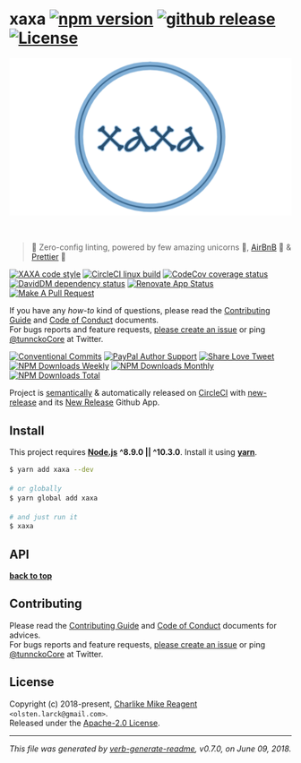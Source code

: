 # xaxa [![npm version][npmv-img]][npmv-url] [![github release][ghrelease-img]][ghrelease-url] [![License][license-img]][license-url]

<p align="center">
  <a href="https://github.com/olstenlarck/xaxa">
    <img src="./logo.png">
  </a>
</p>
<br>

> :star2:  Zero-config linting, powered by few amazing unicorns  :unicorn:, [AirBnB](https://github.com/airbnb/javascript) :revolving_hearts: & [Prettier](https://prettier.io/) :tada:

[![XAXA code style][codestyle-img]][codestyle-url]
[![CircleCI linux build][linuxbuild-img]][linuxbuild-url] 
[![CodeCov coverage status][codecoverage-img]][codecoverage-url] 
[![DavidDM dependency status][dependencies-img]][dependencies-url] 
[![Renovate App Status][renovateapp-img]][renovateapp-url] 
[![Make A Pull Request][prs-welcome-img]][prs-welcome-url] 

If you have any _how-to_ kind of questions, please read the [Contributing Guide](./CONTRIBUTING.md) and [Code of Conduct](./CODE_OF_CONDUCT.md) documents.  
For bugs reports and feature requests, [please create an issue][open-issue-url] or ping [@tunnckoCore](https://twitter.com/tunnckoCore) at Twitter.

[![Conventional Commits][ccommits-img]][ccommits-url]
[![PayPal Author Support][paypal-donate-img]][paypal-donate-url] 
[![Share Love Tweet][share-love-img]][share-love-url] 
[![NPM Downloads Weekly][downloads-weekly-img]][npmv-url] 
[![NPM Downloads Monthly][downloads-monthly-img]][npmv-url] 
[![NPM Downloads Total][downloads-total-img]][npmv-url] 

Project is [semantically](https://semver.org) & automatically released on [CircleCI][codecoverage-url] with [new-release][] and its [New Release](https://github.com/apps/new-release) Github App.

## Install

This project requires [**Node.js**][nodeversion-url] **^8.9.0 || ^10.3.0**. Install it using [**yarn**](https://yarnpkg.com).

```bash
$ yarn add xaxa --dev

# or globally
$ yarn global add xaxa

# and just run it
$ xaxa
```

## API

**[back to top](#thetop)**

## Contributing
Please read the [Contributing Guide](./CONTRIBUTING.md) and [Code of Conduct](./CODE_OF_CONDUCT.md) documents for advices.  
For bugs reports and feature requests, [please create an issue][open-issue-url] or ping [@tunnckoCore](https://twitter.com/tunnckoCore) at Twitter.

## License
Copyright (c) 2018-present, [Charlike Mike Reagent][author-link] `<olsten.larck@gmail.com>`.  
Released under the [Apache-2.0 License][license-url].

***

_This file was generated by [verb-generate-readme](https://github.com/verbose/verb-generate-readme), v0.7.0, on June 09, 2018._  

<!-- Heading badges -->
[npmv-url]: https://www.npmjs.com/package/xaxa
[npmv-img]: https://img.shields.io/npm/v/xaxa.svg?label=npm%20version

[ghrelease-url]: https://github.com/olstenlarck/xaxa/releases/latest
[ghrelease-img]: https://img.shields.io/github/release/olstenlarck/xaxa.svg?label=github%20release

[license-url]: https://github.com/olstenlarck/xaxa/blob/master/LICENSE
[license-img]: https://img.shields.io/badge/license-Apache%202.0-blue.svg

<!-- Front line badges -->

[codestyle-url]: https://github.com/olstenlarck/xaxa
[codestyle-img]: https://img.shields.io/badge/code_style-xaxa-brightgreen.svg

[linuxbuild-url]: https://circleci.com/gh/olstenlarck/xaxa/tree/master
[linuxbuild-img]: https://img.shields.io/circleci/project/github/olstenlarck/xaxa/master.svg

[codecoverage-url]: https://codecov.io/gh/olstenlarck/xaxa
[codecoverage-img]: https://img.shields.io/codecov/c/github/olstenlarck/xaxa/master.svg

[dependencies-url]: https://david-dm.org/olstenlarck/xaxa
[dependencies-img]: https://img.shields.io/david/olstenlarck/xaxa.svg

[ccommits-url]: https://conventionalcommits.org/
[ccommits-img]: https://img.shields.io/badge/conventional_commits-1.0.0-yellow.svg

[new-release-url]: https://github.com/tunnckoCore/new-release
[new-release-img]: https://img.shields.io/badge/semantically-released-05C5FF.svg

[downloads-weekly-img]: https://img.shields.io/npm/dw/xaxa.svg
[downloads-monthly-img]: https://img.shields.io/npm/dm/xaxa.svg
[downloads-total-img]: https://img.shields.io/npm/dt/xaxa.svg

[nodeversion-url]: https://nodejs.org/en/download
[nodeversion-img]: https://img.shields.io/node/v/xaxa.svg

[renovateapp-url]: https://renovatebot.com
[renovateapp-img]: https://img.shields.io/badge/renovate-enabled-brightgreen.svg

[prs-welcome-img]: https://img.shields.io/badge/PRs-welcome-brightgreen.svg
[prs-welcome-url]: http://makeapullrequest.com

[paypal-donate-url]: https://paypal.me/tunnckoCore/10
[paypal-donate-img]: https://img.shields.io/badge/$-support-f47721.svg

[share-love-url]: https://twitter.com/intent/tweet?text=https://github.com/olstenlarck/xaxa&via=tunnckoCore
[share-love-img]: https://img.shields.io/badge/twitter-share-1da1f2.svg
[open-issue-url]: https://github.com/olstenlarck/xaxa/issues/new
[author-link]: https://i.am.charlike.online

[new-release]: https://github.com/tunnckoCore/new-release